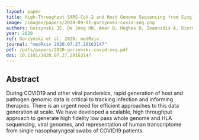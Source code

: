 ```yaml
---
layout: paper
title: High-Throughput SARS-CoV-2 and Host Genome Sequencing from Single Nasopharyngeal Swabs
image: /images/papers/2020-09-01-gorzynski-covid-seq.png
authors: Gorzynski JE, De Jong HN, Amar D, Hughes D, Ioannidis A, Bierman R, Liu D, Tanigawa Y, Kistler AL, Kamm J, Kim J, Cappello L, Neff NF, Rubinacci S, Delaneau O, Shoura MJ, Seo K, Kirillova A, Raja A, Sutton S, Huang C, Sahoo MK, Mallempati KC, Montero-Martin G, Osoegawa K, Watson N, Hammond N, Joshi R, Fernández-Viña MA, Christle JW, Wheeler MT, Febbo P, Farh K, Schroth GP, DeSouza F, Palacios J, Salzman J, Pinsky BA, Rivas MA, Bustamante CD, Ashley EA, Parikh VN
year: 2020
ref: Gorzynski et al. 2020. medRxiv
journal: "medRxiv 2020.07.27.20163147"
pdf: /pdfs/papers/2020-gorzynski-covid-seq.pdf
doi: 10.1101/2020.07.27.20163147
---
```


## Abstract
During COVID19 and other viral pandemics, rapid generation of host and pathogen genomic data is critical to tracking infection and informing therapies. There is an urgent need for efficient approaches to this data generation at scale. We have developed a scalable, high throughput approach to generate high fidelity low pass whole genome and HLA sequencing, viral genomes, and representation of human transcriptome from single nasopharyngeal swabs of COVID19 patients.
